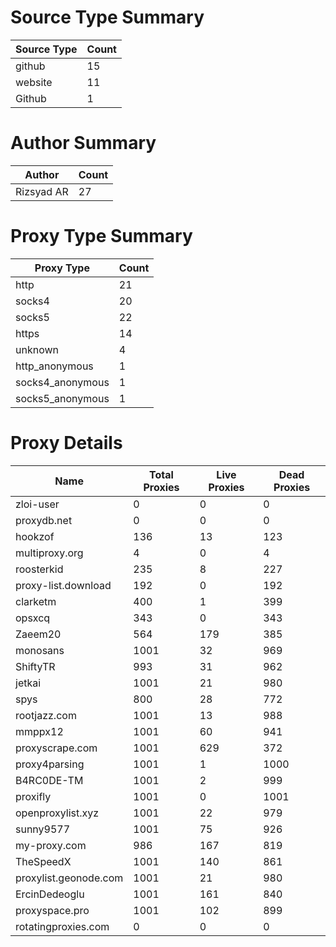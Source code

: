 # Source Type Summary

| Source Type | Count |
|-------------|-------|
| github | 15 |
| website | 11 |
| Github | 1 |


# Author Summary

| Author | Count |
|--------|-------|
| Rizsyad AR | 27 |


# Proxy Type Summary

| Proxy Type | Count |
|------------|-------|
| http | 21 |
| socks4 | 20 |
| socks5 | 22 |
| https | 14 |
| unknown | 4 |
| http_anonymous | 1 |
| socks4_anonymous | 1 |
| socks5_anonymous | 1 |


# Proxy Details

| Name | Total Proxies | Live Proxies | Dead Proxies |
|------|---------------|--------------|---------------|
| zloi-user | 0 | 0 | 0 |
| proxydb.net | 0 | 0 | 0 |
| hookzof | 136 | 13 | 123 |
| multiproxy.org | 4 | 0 | 4 |
| roosterkid | 235 | 8 | 227 |
| proxy-list.download | 192 | 0 | 192 |
| clarketm | 400 | 1 | 399 |
| opsxcq | 343 | 0 | 343 |
| Zaeem20 | 564 | 179 | 385 |
| monosans | 1001 | 32 | 969 |
| ShiftyTR | 993 | 31 | 962 |
| jetkai | 1001 | 21 | 980 |
| spys | 800 | 28 | 772 |
| rootjazz.com | 1001 | 13 | 988 |
| mmppx12 | 1001 | 60 | 941 |
| proxyscrape.com | 1001 | 629 | 372 |
| proxy4parsing | 1001 | 1 | 1000 |
| B4RC0DE-TM | 1001 | 2 | 999 |
| proxifly | 1001 | 0 | 1001 |
| openproxylist.xyz | 1001 | 22 | 979 |
| sunny9577 | 1001 | 75 | 926 |
| my-proxy.com | 986 | 167 | 819 |
| TheSpeedX | 1001 | 140 | 861 |
| proxylist.geonode.com | 1001 | 21 | 980 |
| ErcinDedeoglu | 1001 | 161 | 840 |
| proxyspace.pro | 1001 | 102 | 899 |
| rotatingproxies.com | 0 | 0 | 0 |
